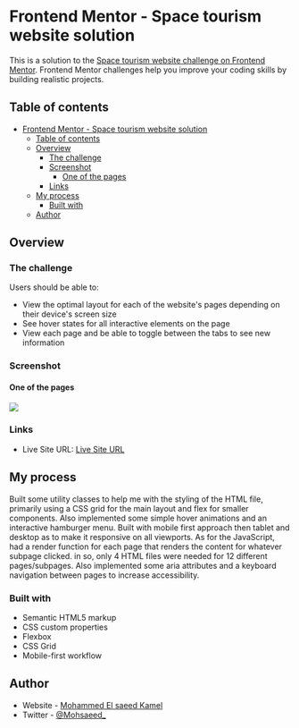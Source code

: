 # Frontend Mentor - Space tourism website solution

This is a solution to the [Space tourism website challenge on Frontend Mentor](https://www.frontendmentor.io/challenges/space-tourism-multipage-website-gRWj1URZ3). Frontend Mentor challenges help you improve your coding skills by building realistic projects.

## Table of contents

- [Frontend Mentor - Space tourism website solution](#frontend-mentor---space-tourism-website-solution)
  - [Table of contents](#table-of-contents)
  - [Overview](#overview)
    - [The challenge](#the-challenge)
    - [Screenshot](#screenshot)
      - [One of the pages](#one-of-the-pages)
    - [Links](#links)
  - [My process](#my-process)
    - [Built with](#built-with)
  - [Author](#author)

## Overview

### The challenge

Users should be able to:

- View the optimal layout for each of the website's pages depending on their device's screen size
- See hover states for all interactive elements on the page
- View each page and be able to toggle between the tabs to see new information

### Screenshot

#### One of the pages

![](./spaceProject/assets/shared/Screenshot%202023-01-02%20134120.png)

### Links

- Live Site URL: [Live Site URL](https://mosaeed15.github.io/SpaceProject/)

## My process

Built some utility classes to help me with the styling of the HTML file, primarily using a CSS grid for the main layout and flex for smaller components. Also implemented some simple hover animations and an interactive hamburger menu. Built with mobile first approach then tablet and desktop as to make it responsive on all viewports. As for the JavaScript, had a render function for each page that renders the content for whatever subpage clicked. in so, only 4 HTML files were needed for 12 different pages/subpages. Also implemented some aria attributes and a keyboard navigation between pages to increase accessibility.

### Built with

- Semantic HTML5 markup
- CSS custom properties
- Flexbox
- CSS Grid
- Mobile-first workflow

## Author

- Website - [Mohammed El saeed Kamel](https://github.com/moSaeed15)
- Twitter - [@Mohsaeed\_](https://twitter.com/Mohsaeed_)

